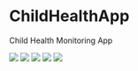 # ChildHealthApp
Child Health Monitoring App

![](55-ChildHealthApp-1/app/src/main/res/screenshots/screenshot_1.png)
![](55-ChildHealthApp-1/app/src/main/res/screenshots/screenshot_2.png)
![](55-ChildHealthApp-1/app/src/main/res/screenshots/screenshot_3.png)
![](55-ChildHealthApp-1/app/src/main/res/screenshots/screenshot_4.png)
![](55-ChildHealthApp-1/app/src/main/res/screenshots/screenshot_5.png)
